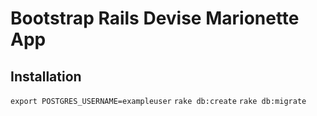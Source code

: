 # Bootstrap Rails Devise Marionette App

## Installation

`export POSTGRES_USERNAME=exampleuser`
`rake db:create`
`rake db:migrate`